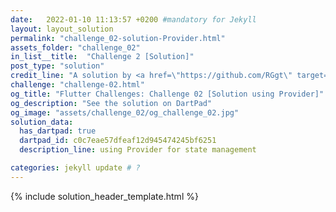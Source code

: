 ```yaml
---
date:   2022-01-10 11:13:57 +0200 #mandatory for Jekyll
layout: layout_solution
permalink: "challenge_02-solution-Provider.html"
assets_folder: "challenge_02"
in_list__title:  "Challenge 2 [Solution]"
post_type: "solution"
credit_line: "A solution by <a href=\"https://github.com/RGgt\" target=\"_blank\">RGgt</a>"
challenge: "challenge-02.html"
og_title: "Flutter Challenges: Challenge 02 [Solution using Provider]"
og_description: "See the solution on DartPad"
og_image: "assets/challenge_02/og_challenge_02.jpg"
solution_data:
  has_dartpad: true
  dartpad_id: c0c7eae57dfeaf12d945474245bf6251
  description_line: using Provider for state management

categories: jekyll update # ?
---
```

{% include solution_header_template.html  %}
